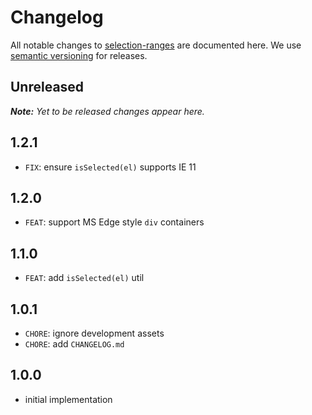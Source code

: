 # Changelog

All notable changes to [selection-ranges](https://github.com/nikku/selection-ranges) are documented here. We use [semantic versioning](http://semver.org/) for releases.

## Unreleased

___Note:__ Yet to be released changes appear here._

## 1.2.1

* `FIX`: ensure `isSelected(el)` supports IE 11

## 1.2.0

* `FEAT`: support MS Edge style `div` containers

## 1.1.0

* `FEAT`: add `isSelected(el)` util

## 1.0.1

* `CHORE`: ignore development assets
* `CHORE`: add `CHANGELOG.md`

## 1.0.0

* initial implementation
